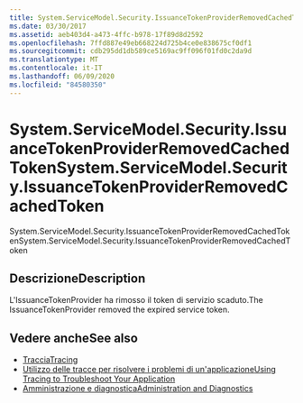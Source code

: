```yaml
---
title: System.ServiceModel.Security.IssuanceTokenProviderRemovedCachedToken
ms.date: 03/30/2017
ms.assetid: aeb403d4-a473-4ffc-b978-17f89d8d2592
ms.openlocfilehash: 7ffd887e49eb668224d725b4ce0e838675cf0df1
ms.sourcegitcommit: cdb295dd1db589ce5169ac9ff096f01fd0c2da9d
ms.translationtype: MT
ms.contentlocale: it-IT
ms.lasthandoff: 06/09/2020
ms.locfileid: "84580350"
---
```

# <a name="systemservicemodelsecurityissuancetokenproviderremovedcachedtoken"></a><span data-ttu-id="bc6a7-102">System.ServiceModel.Security.IssuanceTokenProviderRemovedCachedToken</span><span class="sxs-lookup"><span data-stu-id="bc6a7-102">System.ServiceModel.Security.IssuanceTokenProviderRemovedCachedToken</span></span>
<span data-ttu-id="bc6a7-103">System.ServiceModel.Security.IssuanceTokenProviderRemovedCachedToken</span><span class="sxs-lookup"><span data-stu-id="bc6a7-103">System.ServiceModel.Security.IssuanceTokenProviderRemovedCachedToken</span></span>  
  
## <a name="description"></a><span data-ttu-id="bc6a7-104">Descrizione</span><span class="sxs-lookup"><span data-stu-id="bc6a7-104">Description</span></span>  
 <span data-ttu-id="bc6a7-105">L'IssuanceTokenProvider ha rimosso il token di servizio scaduto.</span><span class="sxs-lookup"><span data-stu-id="bc6a7-105">The IssuanceTokenProvider removed the expired service token.</span></span>  
  
## <a name="see-also"></a><span data-ttu-id="bc6a7-106">Vedere anche</span><span class="sxs-lookup"><span data-stu-id="bc6a7-106">See also</span></span>

- [<span data-ttu-id="bc6a7-107">Traccia</span><span class="sxs-lookup"><span data-stu-id="bc6a7-107">Tracing</span></span>](index.md)
- [<span data-ttu-id="bc6a7-108">Utilizzo delle tracce per risolvere i problemi di un'applicazione</span><span class="sxs-lookup"><span data-stu-id="bc6a7-108">Using Tracing to Troubleshoot Your Application</span></span>](using-tracing-to-troubleshoot-your-application.md)
- [<span data-ttu-id="bc6a7-109">Amministrazione e diagnostica</span><span class="sxs-lookup"><span data-stu-id="bc6a7-109">Administration and Diagnostics</span></span>](../index.md)
